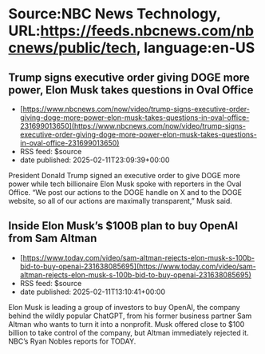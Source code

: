 # Source:NBC News Technology, URL:https://feeds.nbcnews.com/nbcnews/public/tech, language:en-US

## Trump signs executive order giving DOGE more power, Elon Musk takes questions in Oval Office
 - [https://www.nbcnews.com/now/video/trump-signs-executive-order-giving-doge-more-power-elon-musk-takes-questions-in-oval-office-231699013650](https://www.nbcnews.com/now/video/trump-signs-executive-order-giving-doge-more-power-elon-musk-takes-questions-in-oval-office-231699013650)
 - RSS feed: $source
 - date published: 2025-02-11T23:09:39+00:00

President Donald Trump signed an executive order to give DOGE more power while tech billionaire Elon Musk spoke with reporters in the Oval Office. “We post our actions to the DOGE handle on X and to the DOGE website, so all of our actions are maximally transparent,” Musk said.

## Inside Elon Musk’s $100B plan to buy OpenAI from Sam Altman
 - [https://www.today.com/video/sam-altman-rejects-elon-musk-s-100b-bid-to-buy-openai-231638085695](https://www.today.com/video/sam-altman-rejects-elon-musk-s-100b-bid-to-buy-openai-231638085695)
 - RSS feed: $source
 - date published: 2025-02-11T13:10:41+00:00

Elon Musk is leading a group of investors to buy OpenAI, the company behind the wildly popular ChatGPT, from his former business partner Sam Altman who wants to turn it into a nonprofit. Musk offered close to $100 billion to take control of the company, but Altman immediately rejected it. NBC’s Ryan Nobles reports for TODAY.

